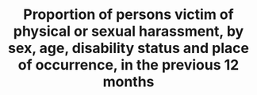 ---
data_non_statistical: true
goal_meta_link: http://unstats.un.org/sdgs/files/metadata-compilation/Metadata-Goal-11.pdf
goal_meta_link_page: 26
graph: null
graph_status_notes: checking
graph_title: Proportion of persons victim of physical or sexual harassment, by sex,
  age, disability status and place of occurrence, in the previous 12 months
graph_type: null
graph_type_description: null
has_metadata: true
indicator: 11.7.2
indicator_definition: Number of girls and women aged 15+ who were subjected to physical
  or sexual harassment in the last 12 months, as percentage of all women aged 15+,
  disaggregated by perpetrator and place of occurrence (of latest episode). Many international
  bodies, national legislatures and courts have prohibited sexual harassment but there
  is no agreed universal definition of the term.[1] Most existing studies about sexual
  harassment are focused on working life or educational environments and measure unwelcome
  and unwanted sexual acts.[1,2] Because of the lack of universal definition, data
  for this indicator are not comparable. Currently, comparable data exist only for
  the 28 European Union countries (see below for more details on existing measures).
indicator_name: Proportion of persons victim of physical or sexual harassment, by
  sex, age, disability status and place of occurrence, in the previous 12 months
indicator_variable: null
layout: indicator
permalink: /11-7-2/
published: true
rationale_interpretation: "Sexual harassment is a violation of women's human rights\
  \ and a prohibited form of violence against women in many countries.[4] Sexually\
  \ harassing conduct causes devastating physical and psychological injuries to a\
  \ large percentage of women in workplaces around the world. In urban and rural areas,\
  \ developed or developing countries, women and girls are constantly subjected to\
  \ these forms of violence on streets, on public transport, in shopping centres and\
  \ in public parks, in and around schools and workplaces, in public sanitation facilities\
  \ and water and food distribution sites, or in their own neighborhoods. Such harassment\
  \ reinforces the subordination of women to men in society, violates women's dignity\
  \ and creates a health and safety hazard in public spaces. \nIf women and girls\
  \ are to enjoy a life free from violence, policymakers need to ensure that public\
  \ spaces are free from any form of violence, including sexual harassment."
reporting_status: notstarted
sdg_goal: 11
source_active_1: true
source_notes_1: null
source_title_1: null
target: By 2030, provide universal access to safe, inclusive and accessible, green
  and public spaces, in particular for women and children, older persons and persons
  with disabilities.
target_id: '11.7'
title: Proportion of persons victim of physical or sexual harassment, by sex, age,
  disability status and place of occurrence, in the previous 12 months
un_custodial_agency: 'UNOCD (Partnering Agencies: UN Women, UN Habitat)'
un_designated_tier: '3'
variable_description: null
variable_notes: null
---